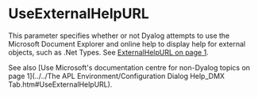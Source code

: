 # UseExternalHelpURL

This parameter specifies whether or not Dyalog attempts to use the Microsoft Document Explorer and online help to display help for external objects, such as .Net Types. See [ ExternalHelpURL on page 1](ExternalHelpURL.htm#ExternalHelpURL).

See also [Use Microsoft's documentation centre for non-Dyalog topics on page 1](../../The APL Environment/Configuration Dialog Help_DMX Tab.htm#UseExternalHelpURL).
